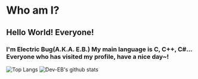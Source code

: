 # Who am I?
## Hello World! Everyone!
### I'm Electric Bug(A.K.A. E.B.) My main language is C, C++, C\#... Everyone who has visited my profile, have a nice day~!

![Top Langs](https://github-readme-stats.vercel.app/api/top-langs/?username=Dev-EB&theme=tokyonight)
![Dev-EB's github stats](https://github-readme-stats.vercel.app/api?username=Dev-EB&theme=tokyonight)
